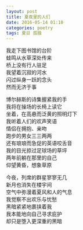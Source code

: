 ```yaml
---
layout: post
title: 夏夜里的人们
date: 2016-05-14 01:10
categories: poetry
tags: 夏日 孤独
---
```


我走下图书馆的台阶  
蛙鸣从水草深处传来  
桥上没有行人驻足  
我望着沉寂的河水  
闪过纵身一跃的念头  
然而无济于事  

博尔赫斯的诗集握紧我的手  
我将在操场的长椅上读它  
坐着，在高悬而泛黄的照明灯下  
我听着人们的欢声笑语  
情侣在拥抱、亲吻  
跑步的男女三三两两  
还有琅琅而急促的英语咬舌音  
我的目光掠过足球场的草坪  
两年前躺在那里的自己  
仰望黄昏，想象草原  

今夜，列席的群星寥寥无几  
新月也消失在楼宇间  
空气中弥漫着夏风和人的气息  
我觉察不出欢乐与忧愁  
黑暗紧紧地裹挟着我  
我本能地向自己寻求庇护  
却只是堕入更深重的黑暗  